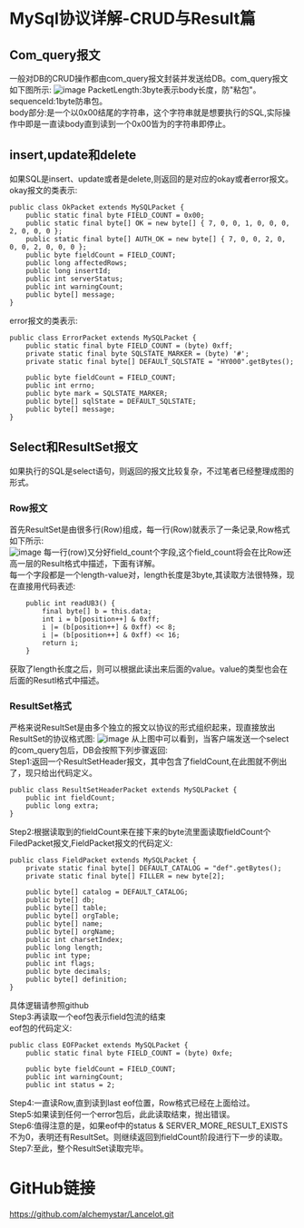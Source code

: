 # MySql协议详解-CRUD与Result篇
## Com_query报文
一般对DB的CRUD操作都由com_query报文封装并发送给DB。com_query报文如下图所示:
![image](/Users/alchemystar/image/mysqlimage/querypacket.png)
PacketLength:3byte表示body长度，防"粘包"。     
sequenceId:1byte防串包。  
body部分:是一个以0x00结尾的字符串，这个字符串就是想要执行的SQL,实际操作中即是一直读body直到读到一个0x00皆为的字符串即停止。   
## insert,update和delete
如果SQL是insert、update或者是delete,则返回的是对应的okay或者error报文。    
okay报文的类表示:  
 
```
public class OkPacket extends MySQLPacket {
    public static final byte FIELD_COUNT = 0x00;
    public static final byte[] OK = new byte[] { 7, 0, 0, 1, 0, 0, 0, 2, 0, 0, 0 };
    public static final byte[] AUTH_OK = new byte[] { 7, 0, 0, 2, 0, 0, 0, 2, 0, 0, 0 };
    public byte fieldCount = FIELD_COUNT;
    public long affectedRows;
    public long insertId;
    public int serverStatus;
    public int warningCount;
    public byte[] message;
}
```
error报文的类表示:

```
public class ErrorPacket extends MySQLPacket {
    public static final byte FIELD_COUNT = (byte) 0xff;
    private static final byte SQLSTATE_MARKER = (byte) '#';
    private static final byte[] DEFAULT_SQLSTATE = "HY000".getBytes();

    public byte fieldCount = FIELD_COUNT;
    public int errno;
    public byte mark = SQLSTATE_MARKER;
    public byte[] sqlState = DEFAULT_SQLSTATE;
    public byte[] message;
}
```
## Select和ResultSet报文
如果执行的SQL是select语句，则返回的报文比较复杂，不过笔者已经整理成图的形式。   
### Row报文
首先ResultSet是由很多行(Row)组成，每一行(Row)就表示了一条记录,Row格式如下所示:    
![image](/Users/alchemystar/image/mysqlimage/rowpacket.png)
每一行(row)又分好field_count个字段,这个field_count将会在比Row还高一层的Result格式中描述，下面有详解。  
每一个字段都是一个length-value对，length长度是3byte,其读取方法很特殊，现在直接用代码表述:   

```
    public int readUB3() {
        final byte[] b = this.data;
        int i = b[position++] & 0xff;
        i |= (b[position++] & 0xff) << 8;
        i |= (b[position++] & 0xff) << 16;
        return i;
    }
```
获取了length长度之后，则可以根据此读出来后面的value。value的类型也会在后面的Resutl格式中描述。
### ResultSet格式
严格来说ResultSet是由多个独立的报文以协议的形式组织起来，现直接放出ResultSet的协议格式图:
![image](/Users/alchemystar/image/mysqlimage/resultset.png)
从上图中可以看到，当客户端发送一个select的com_query包后，DB会按照下列步骤返回:    
Step1:返回一个ResultSetHeader报文，其中包含了fieldCount,在此图就不例出了，现只给出代码定义。

```
public class ResultSetHeaderPacket extends MySQLPacket {
    public int fieldCount;
    public long extra;
}
```
Step2:根据读取到的fieldCount来在接下来的byte流里面读取fieldCount个FiledPacket报文,FieldPacket报文的代码定义:

```
public class FieldPacket extends MySQLPacket {
    private static final byte[] DEFAULT_CATALOG = "def".getBytes();
    private static final byte[] FILLER = new byte[2];

    public byte[] catalog = DEFAULT_CATALOG;
    public byte[] db;
    public byte[] table;
    public byte[] orgTable;
    public byte[] name;
    public byte[] orgName;
    public int charsetIndex;
    public long length;
    public int type;
    public int flags;
    public byte decimals;
    public byte[] definition;
}
```
具体逻辑请参照github    
Step3:再读取一个eof包表示field包流的结束   
eof包的代码定义:
   
```
public class EOFPacket extends MySQLPacket {
    public static final byte FIELD_COUNT = (byte) 0xfe;

    public byte fieldCount = FIELD_COUNT;
    public int warningCount;
    public int status = 2;
```    
Step4:一直读Row,直到读到last eof位置，Row格式已经在上面给过。   
Step5:如果读到任何一个error包后，此此读取结束，抛出错误。   
Step6:值得注意的是，如果eof中的status & SERVER_MORE\_RESULT\_EXISTS不为0，表明还有ResultSet。则继续返回到fieldCount阶段进行下一步的读取。
Step7:至此，整个ResultSet读取完毕。    
# GitHub链接
https://github.com/alchemystar/Lancelot.git